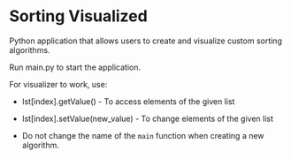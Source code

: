 # Sorting Visualized
Python application that allows users to create and visualize custom sorting algorithms.

Run main.py to start the application.

For visualizer to work, use:
- lst[index].getValue()  -  To access elements of the given list
- lst[index].setValue(new_value)  -  To change elements of the given list

- Do not change the name of the `main` function when creating a new algorithm.
